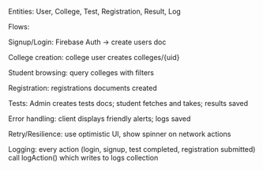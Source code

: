 Entities: User, College, Test, Registration, Result, Log

Flows:

Signup/Login: Firebase Auth -> create users doc

College creation: college user creates colleges/{uid}

Student browsing: query colleges with filters

Registration: registrations documents created

Tests: Admin creates tests docs; student fetches and takes; results saved

Error handling: client displays friendly alerts; logs saved

Retry/Resilience: use optimistic UI, show spinner on network actions

Logging: every action (login, signup, test completed, registration submitted) call logAction() which writes to logs collection